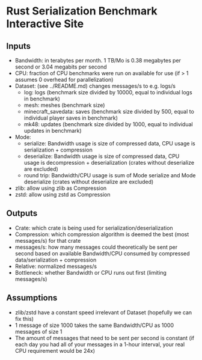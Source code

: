 # Rust Serialization Benchmark Interactive Site

## Inputs

* Bandwidth: in terabytes per month. 1 TB/Mo is 0.38 megabytes per second or 3.04 megabits per second
* CPU: fraction of CPU benchmarks were run on available for use (if > 1 assumes 0 overhead for parallelization)
* Dataset: (see ../README.md) changes messages/s to e.g. logs/s
  * log: logs (benchmark size divided by 10000, equal to individual logs in benchmark)
  * mesh: meshes (benchmark size)
  * minecraft_savedata: saves (benchmark size divided by 500, equal to individual player saves in benchmark)
  * mk48: updates (benchmark size divided by 1000, equal to individual updates in benchmark)
* Mode:
  * serialize: Bandwidth usage is size of compressed data, CPU usage is serialization + compression
  * deserialize: Bandwidth usage is size of compressed data, CPU usage is decompression + deserialization (crates without deserialize are excluded)
  * round trip: Bandwidth/CPU usage is sum of Mode serialize and Mode deserialize (crates without deserialize are excluded)
* zlib: allow using zlib as Compression
* zstd: allow using zstd as Compression

## Outputs

* Crate: which crate is being used for serialization/deserialization
* Compression: which compression algorithm is deemed the best (most messages/s) for that crate
* messages/s: how many messages could theoretically be sent per second based on available Bandwidth/CPU consumed by compressed data/serialization + compression
* Relative: normalized messages/s
* Bottleneck: whether Bandwidth or CPU runs out first (limiting messages/s)

## Assumptions

* zlib/zstd have a constant speed irrelevant of Dataset (hopefully we can fix this)
* 1 message of size 1000 takes the same Bandwidth/CPU as 1000 messages of size 1
* The amount of messages that need to be sent per second is constant (if each day you had all of your messages in a 1-hour interval, your real CPU requirement would be 24x)
